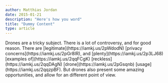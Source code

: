 ```yaml
---
author: Matthias Jordan
date: 2015-01-21
description: "Here's how you word"
title: "Dummy Content"
type: article
---
```

<span>
<!-- Content Goes Here -->
Drones are a tricky subject. There is a lot of controversy, and for good reason. There are [legitimate](https://iamkj.us/2pWdodN) [privacy concerns](https://iamkj.us/2pGr8IR), and [plenty](https://iamkj.us/2p3LJ68) [examples of](https://iamkj.us/2qqFCgK) [reckless](https://iamkj.us/2qqDAgN) [drone](https://iamkj.us/2pGsqnb) [usage](https://iamkj.us/2qqzpBF). But drones also present some amazing opportunities, and allow for an different point of view.
</span>
